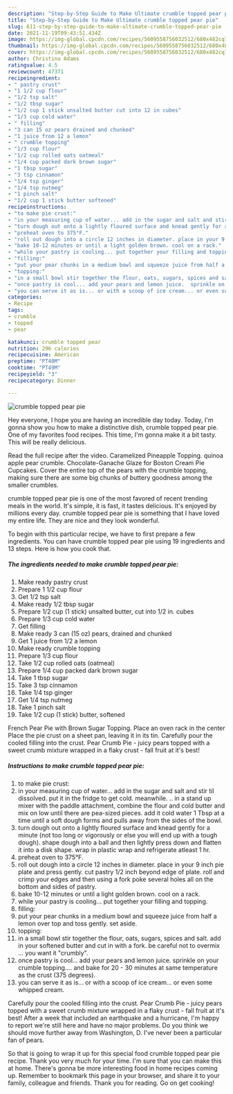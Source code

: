 ```yaml
---
description: "Step-by-Step Guide to Make Ultimate crumble topped pear pie"
title: "Step-by-Step Guide to Make Ultimate crumble topped pear pie"
slug: 611-step-by-step-guide-to-make-ultimate-crumble-topped-pear-pie
date: 2021-11-19T09:43:51.434Z
image: https://img-global.cpcdn.com/recipes/5609558756032512/680x482cq70/crumble-topped-pear-pie-recipe-main-photo.jpg
thumbnail: https://img-global.cpcdn.com/recipes/5609558756032512/680x482cq70/crumble-topped-pear-pie-recipe-main-photo.jpg
cover: https://img-global.cpcdn.com/recipes/5609558756032512/680x482cq70/crumble-topped-pear-pie-recipe-main-photo.jpg
author: Christina Adams
ratingvalue: 4.5
reviewcount: 47371
recipeingredient:
- " pastry crust"
- "1 1/2 cup flour"
- "1/2 tsp salt"
- "1/2 tbsp sugar"
- "1/2 cup 1 stick unsalted butter cut into 12 in cubes"
- "1/3 cup cold water"
- " filling"
- "3 can 15 oz pears drained and chunked"
- "1 juice from 12 a lemon"
- " crumble topping"
- "1/3 cup flour"
- "1/2 cup rolled oats oatmeal"
- "1/4 cup packed dark brown sugar"
- "1 tbsp sugar"
- "3 tsp cinnamon"
- "1/4 tsp ginger"
- "1/4 tsp nutmeg"
- "1 pinch salt"
- "1/2 cup 1 stick butter softened"
recipeinstructions:
- "to make pie crust:"
- "in your measuring cup of water... add in the sugar and salt and stir til dissolved.  put it in the fridge to get cold. meanwhile. .. in a stand up mixer with the paddle attachment,  combine the flour and cold butter and mix on low until there are pea-sized pieces. add it cold water 1 Tbsp at a time until a soft dough forms and pulls away from the sides of the bowl."
- "turn dough out onto a lightly floured surface and knead gently for a minute (not too long or vigorously or else you will end up with a tough dough). shape dough into a ball and then lightly press down and flatten it into a disk shape. wrap in plastic wrap and refrigerate atleast 1 hr."
- "preheat oven to 375°F."
- "roll out dough into a circle 12 inches in diameter. place in your 9 inch pie plate and press gently. cut pastry 1/2 inch beyond edge of plate. roll and crimp your edges and then using a fork poke several holes all on the bottom and sides of pastry."
- "bake 10-12 minutes or until a light golden brown. cool on a rack."
- "while your pastry is cooling... put together your filling and topping."
- "filling:"
- "put your pear chunks in a medium bowl and squeeze juice from half a lemon over top and toss gently. set aside."
- "topping:"
- "in a small bowl stir together the flour, oats, sugars, spices and salt. add in your softened butter and cut in with a fork. be careful not to overmix ... you want it &#34;crumbly&#34;."
- "once pastry is cool... add your pears and lemon juice.  sprinkle on your crumble topping.... and bake for 20 - 30 minutes at same temperature as the crust (375 degrees)."
- "you can serve it as is... or with a scoop of ice cream... or even some whipped cream."
categories:
- Recipe
tags:
- crumble
- topped
- pear

katakunci: crumble topped pear 
nutrition: 296 calories
recipecuisine: American
preptime: "PT40M"
cooktime: "PT49M"
recipeyield: "3"
recipecategory: Dinner

---
```



![crumble topped pear pie](https://img-global.cpcdn.com/recipes/5609558756032512/680x482cq70/crumble-topped-pear-pie-recipe-main-photo.jpg)

Hey everyone, I hope you are having an incredible day today. Today, I'm gonna show you how to make a distinctive dish, crumble topped pear pie. One of my favorites food recipes. This time, I'm gonna make it a bit tasty. This will be really delicious.

Read the full recipe after the video. Caramelized Pineapple Topping. quinoa apple pear crumble. Chocolate-Ganache Glaze for Boston Cream Pie Cupcakes. Cover the entire top of the pears with the crumble topping, making sure there are some big chunks of buttery goodness among the smaller crumbles.

crumble topped pear pie is one of the most favored of recent trending meals in the world. It's simple, it is fast, it tastes delicious. It's enjoyed by millions every day. crumble topped pear pie is something that I have loved my entire life. They are nice and they look wonderful.


To begin with this particular recipe, we have to first prepare a few ingredients. You can have crumble topped pear pie using 19 ingredients and 13 steps. Here is how you cook that.

<!--inarticleads1-->

##### The ingredients needed to make crumble topped pear pie:

1. Make ready  pastry crust
1. Prepare 1 1/2 cup flour
1. Get 1/2 tsp salt
1. Make ready 1/2 tbsp sugar
1. Prepare 1/2 cup (1 stick) unsalted butter, cut into 1/2 in. cubes
1. Prepare 1/3 cup cold water
1. Get  filling
1. Make ready 3 can (15 oz) pears, drained and chunked
1. Get 1 juice from 1/2 a lemon
1. Make ready  crumble topping
1. Prepare 1/3 cup flour
1. Take 1/2 cup rolled oats (oatmeal)
1. Prepare 1/4 cup packed dark brown sugar
1. Take 1 tbsp sugar
1. Take 3 tsp cinnamon
1. Take 1/4 tsp ginger
1. Get 1/4 tsp nutmeg
1. Take 1 pinch salt
1. Take 1/2 cup (1 stick) butter, softened


French Pear Pie with Brown Sugar Topping. Place an oven rack in the center Place the pie crust on a sheet pan, leaving it in its tin. Carefully pour the cooled filling into the crust. Pear Crumb Pie - juicy pears topped with a sweet crumb mixture wrapped in a flaky crust - fall fruit at it&#39;s best! 

<!--inarticleads2-->

##### Instructions to make crumble topped pear pie:

1. to make pie crust:
1. in your measuring cup of water... add in the sugar and salt and stir til dissolved.  put it in the fridge to get cold. meanwhile. .. in a stand up mixer with the paddle attachment,  combine the flour and cold butter and mix on low until there are pea-sized pieces. add it cold water 1 Tbsp at a time until a soft dough forms and pulls away from the sides of the bowl.
1. turn dough out onto a lightly floured surface and knead gently for a minute (not too long or vigorously or else you will end up with a tough dough). shape dough into a ball and then lightly press down and flatten it into a disk shape. wrap in plastic wrap and refrigerate atleast 1 hr.
1. preheat oven to 375°F.
1. roll out dough into a circle 12 inches in diameter. place in your 9 inch pie plate and press gently. cut pastry 1/2 inch beyond edge of plate. roll and crimp your edges and then using a fork poke several holes all on the bottom and sides of pastry.
1. bake 10-12 minutes or until a light golden brown. cool on a rack.
1. while your pastry is cooling... put together your filling and topping.
1. filling:
1. put your pear chunks in a medium bowl and squeeze juice from half a lemon over top and toss gently. set aside.
1. topping:
1. in a small bowl stir together the flour, oats, sugars, spices and salt. add in your softened butter and cut in with a fork. be careful not to overmix ... you want it &#34;crumbly&#34;.
1. once pastry is cool... add your pears and lemon juice.  sprinkle on your crumble topping.... and bake for 20 - 30 minutes at same temperature as the crust (375 degrees).
1. you can serve it as is... or with a scoop of ice cream... or even some whipped cream.


Carefully pour the cooled filling into the crust. Pear Crumb Pie - juicy pears topped with a sweet crumb mixture wrapped in a flaky crust - fall fruit at it&#39;s best! After a week that included an earthquake and a hurricane, I&#39;m happy to report we&#39;re still here and have no major problems. Do you think we should move further away from Washington, D. I&#39;ve never been a particular fan of pears. 

So that is going to wrap it up for this special food crumble topped pear pie recipe. Thank you very much for your time. I'm sure that you can make this at home. There's gonna be more interesting food in home recipes coming up. Remember to bookmark this page in your browser, and share it to your family, colleague and friends. Thank you for reading. Go on get cooking!
